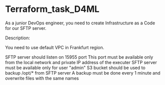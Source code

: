 # Terraform_task_D4ML

As a junior DevOps engineer, you need to create Infrastructure as a Code for our SFTP server.

Description:

You need to use default VPC in Frankfurt region.

SFTP server should listen on 15955 port
This port must be available only from the local network and private IP address of the executer
SFTP server must be available only for user "admin"
S3 bucket should be used to backup /opt/* from SFTP server
A backup must be done every 1 minute and overwrite files with the same names


